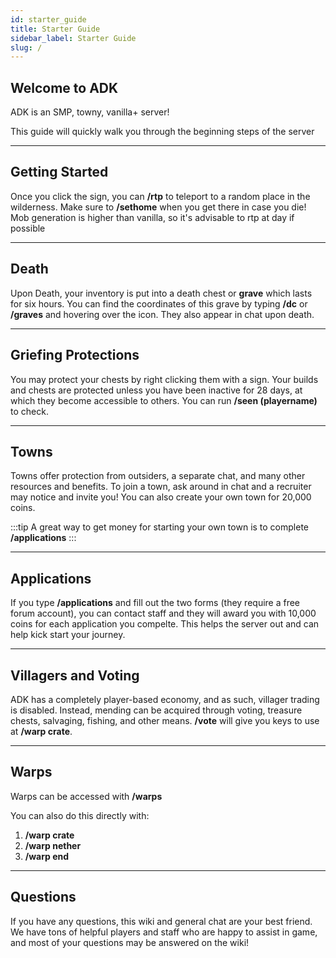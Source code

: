 ```yaml
---
id: starter_guide
title: Starter Guide
sidebar_label: Starter Guide
slug: /
---
```

## Welcome to ADK
ADK is an SMP, towny, vanilla+ server! 

This guide will quickly walk you through the beginning steps of the server

---

## Getting Started
Once you click the sign, you can **/rtp** to teleport to a random place in the wilderness. Make sure to **/sethome** when you get there in case you die! Mob generation is higher than vanilla, so it's advisable to rtp at day if possible

---
## Death
Upon Death, your inventory is put into a death chest or **grave** which lasts for six hours. You can find the coordinates of this grave by typing **/dc** or **/graves** and hovering over the icon. They also appear in chat upon death.

---
## Griefing Protections
You may protect your chests by right clicking them with a sign. Your builds and chests are protected unless you have been inactive for 28 days, at which they become accessible to others. You can run **/seen (playername)** to check.

---
## Towns
Towns offer protection from outsiders, a separate chat, and many other resources and benefits. To join a town, ask around in chat and a recruiter may notice and invite you! You can also create your own town for 20,000 coins.


:::tip
A great way to get money for starting your own town is to complete **/applications**
:::

---
## Applications
If you type **/applications** and fill out the two forms (they require a free forum account), you can contact staff and they will award you with 10,000 coins for each application you compelte. This helps the server out and can help kick start your journey.

---
## Villagers and Voting
ADK has a completely player-based economy, and as such, villager trading is disabled. Instead, mending can be acquired through voting, treasure chests, salvaging, fishing, and other means. **/vote** will give you keys to use at **/warp crate**.

---
## Warps
Warps can be accessed with **/warps**

You can also do this directly with:

1. **/warp crate**
2. **/warp nether**
3. **/warp end**

---

## Questions
If you have any questions, this wiki and general chat are your best friend. We have tons of helpful players and staff who are happy to assist in game, and most of your questions may be answered on the wiki!
